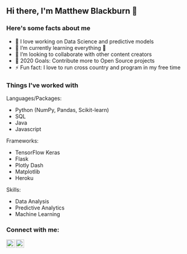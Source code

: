 ## Hi there, I'm Matthew Blackburn 👋

### Here's some facts about me

- 🔭 I love working on Data Science and predictive models
- 🌱 I’m currently learning everything 🤣
- 👯 I’m looking to collaborate with other content creators
- 🥅 2020 Goals: Contribute more to Open Source projects
- ⚡ Fun fact: I love to run cross country and program in my free time

### Things I've worked with
Languages/Packages:
- Python (NumPy, Pandas, Scikit-learn)
- SQL
- Java
- Javascript

Frameworks:
- TensorFlow Keras
- Flask
- Plotly Dash
- Matplotlib
- Heroku

Skills: 
- Data Analysis 
- Predictive Analytics
- Machine Learning
### Connect with me:

[<img align="left" alt="matthewblackbu | LinkedIn" width="22px" src="https://cdn.jsdelivr.net/npm/simple-icons@v3/icons/linkedin.svg" />][linkedin]
[<img align="left" alt="matthewblackbu | LinkedIn" width="22px" src="https://cdn.jsdelivr.net/npm/simple-icons@3.13.0/icons/gmail.svg" />][mail]

[linkedin]: https://www.linkedin.com/in/matthew-blackburn-b89a2520a/
[mail]: mailto:matthewblackbu@gmail.com
